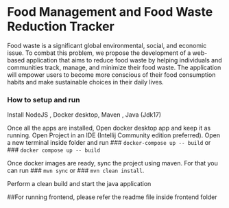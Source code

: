 # Food Management and Food Waste Reduction Tracker

Food waste is a significant global environmental, social, and economic issue. To combat this problem, we propose the development of a web-based application that aims to reduce food waste by helping individuals and communities track, manage, and minimize their food waste. The application will empower users to become more conscious of their food consumption habits and make sustainable choices in their daily lives.

### How to setup and run 

Install NodeJS , Docker desktop, Maven , Java (Jdk17)

Once all the apps are installed,
Open docker desktop app and keep it as running.
Open Project in an IDE (Intellij Community edition preferred).
Open a new terminal inside folder and run ### `docker-compose up -- build` or ### `docker compose up -- build`

Once docker images are ready, sync the project using maven. For that you can run ### `mvn sync` or ### `mvn clean install`.

Perform a clean build and start the java application

##For running frontend, please refer the readme file inside frontend folder



